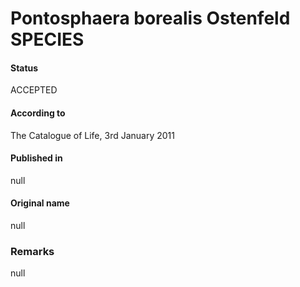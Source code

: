 Pontosphaera borealis Ostenfeld SPECIES
=======

#### Status
ACCEPTED

#### According to
The Catalogue of Life, 3rd January 2011

#### Published in
null

#### Original name
null

### Remarks
null